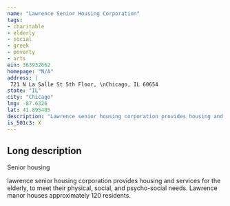 ```yaml
---
name: "Lawrence Senior Housing Corporation"
tags:
- charitable
- elderly
- social
- greek
- poverty
- arts
ein: 363932662
homepage: "N/A"
address: |
 721 N La Salle St 5th Floor, \nChicago, IL 60654
state: "IL"
city: "Chicago"
lng: -87.6326
lat: 41.895405
description: "Lawrence senior housing corporation provides housing and services for the elderly, to meet their physical, social, and psycho-social needs. Lawrence manor houses approximately 120 residents. "
is_501c3: X
---
```


## Long description

Senior housing
  
  lawrence senior housing corporation provides housing and services for the elderly, to meet their physical, social, and psycho-social needs. Lawrence manor houses approximately 120 residents. 
